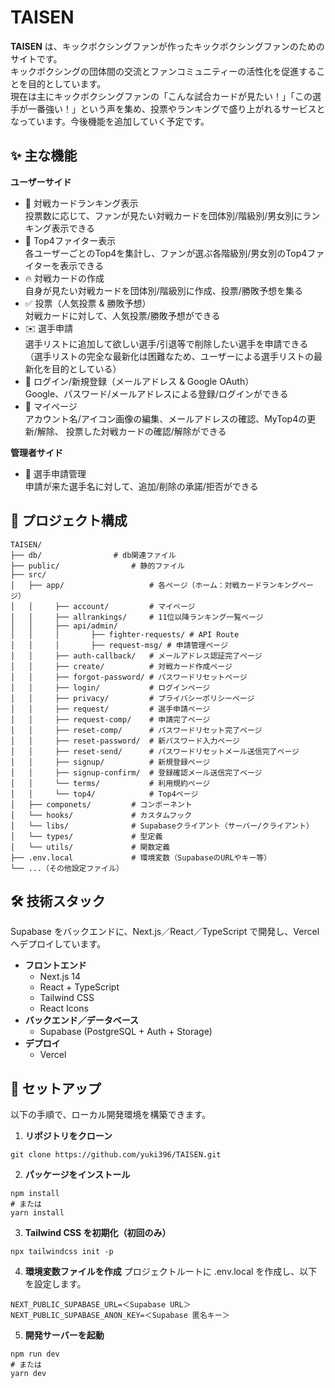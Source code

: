 # TAISEN
**TAISEN** は、キックボクシングファンが作ったキックボクシングファンのためのサイトです。  
キックボクシングの団体間の交流とファンコミュニティーの活性化を促進することを目的としています。  
現在は主にキックボクシングファンの「こんな試合カードが見たい！」「この選手が一番強い！」という声を集め、投票やランキングで盛り上がれるサービスとなっています。今後機能を追加していく予定です。

## ✨ 主な機能
**ユーザーサイド**
- 🥊 対戦カードランキング表示  
投票数に応じて、ファンが見たい対戦カードを団体別/階級別/男女別にランキング表示できる
- 👑 Top4ファイター表示  
各ユーザーごとのTop4を集計し、ファンが選ぶ各階級別/男女別のTop4ファイターを表示できる
- 🔥 対戦カードの作成  
自身が見たい対戦カードを団体別/階級別に作成、投票/勝敗予想を集る
- ✅ 投票（人気投票 & 勝敗予想）  
対戦カードに対して、人気投票/勝敗予想ができる
- ✉️ 選手申請  
選手リストに追加して欲しい選手/引退等で削除したい選手を申請できる  
（選手リストの完全な最新化は困難なため、ユーザーによる選手リストの最新化を目的としている）
- 🔐 ログイン/新規登録（メールアドレス & Google OAuth）  
Google、パスワード/メールアドレスによる登録/ログインができる
- 👤 マイページ  
アカウント名/アイコン画像の編集、メールアドレスの確認、MyTop4の更新/解除、
投票した対戦カードの確認/解除ができる

**管理者サイド**
- 📮 選手申請管理  
申請が来た選手名に対して、追加/削除の承諾/拒否ができる

## 🌲 プロジェクト構成
```
TAISEN/
├── db/                # db関連ファイル
├── public/                # 静的ファイル
├── src/
│   ├── app/                   # 各ページ（ホーム：対戦カードランキングページ）
│   │     ├── account/         # マイページ
│   │     ├── allrankings/     # 11位以降ランキング一覧ページ
│   │     ├── api/admin/
│   │     │       ├── fighter-requests/ # API Route
│   │     │       ├── request-msg/ # 申請管理ページ
│   │     ├── auth-callback/   # メールアドレス認証完了ページ
│   │     ├── create/          # 対戦カード作成ページ
│   │     ├── forgot-password/ # パスワードリセットページ
│   │     ├── login/           # ログインページ
│   │     ├── privacy/         # プライバシーポリシーページ
│   │     ├── request/         # 選手申請ページ
│   │     ├── request-comp/    # 申請完了ページ
│   │     ├── reset-comp/      # パスワードリセット完了ページ
│   │     ├── reset-password/  # 新パスワード入力ページ
│   │     ├── reset-send/      # パスワードリセットメール送信完了ページ
│   │     ├── signup/          # 新規登録ページ
│   │     ├── signup-confirm/  # 登録確認メール送信完了ページ
│   │     └── terms/           # 利用規約ページ
│   │     └── top4/            # Top4ページ
│   ├── componets/         # コンポーネント
│   └── hooks/             # カスタムフック
│   └── libs/              # Supabaseクライアント（サーバー/クライアント）
│   └── types/             # 型定義
│   └── utils/             # 関数定義
├── .env.local             # 環境変数（SupabaseのURLやキー等）
└── ...（その他設定ファイル）
```

## 🛠️ 技術スタック
Supabase をバックエンドに、Next.js／React／TypeScript で開発し、Vercel へデプロイしています。
- **フロントエンド**  
  - Next.js 14
  - React + TypeScript  
  - Tailwind CSS  
  - React Icons  
- **バックエンド／データベース**  
  - Supabase (PostgreSQL + Auth + Storage)  
- **デプロイ**  
  - Vercel  

## 🚀 セットアップ  
以下の手順で、ローカル開発環境を構築できます。

1. **リポジトリをクローン**
  ```
  git clone https://github.com/yuki396/TAISEN.git
  ```
2. **パッケージをインストール** 
  ```
  npm install
  # または
  yarn install
  ```
3. **Tailwind CSS を初期化（初回のみ）** 
  ```
  npx tailwindcss init -p
  ```
4. **環境変数ファイルを作成**
  プロジェクトルートに .env.local を作成し、以下を設定します。
  ```
  NEXT_PUBLIC_SUPABASE_URL=＜Supabase URL＞
  NEXT_PUBLIC_SUPABASE_ANON_KEY=＜Supabase 匿名キー＞
  ```
5. **開発サーバーを起動**
  ```
  npm run dev
  # または
  yarn dev
  ```